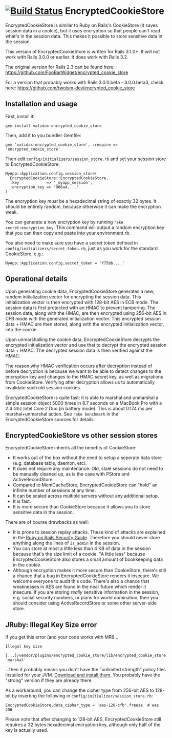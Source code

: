 [![Build Status](https://secure.travis-ci.org/validas/encrypted_cookie_store.png)](http://travis-ci.org/validas/encrypted_cookie_store)
EncryptedCookieStore
====================
EncryptedCookieStore is similar to Ruby on Rails's CookieStore (it saves
session data in a cookie), but it uses encryption so that people can't read
what's in the session data. This makes it possible to store sensitive data
in the session.

This version of EncryptedCookieStore is written for Rails 3.1.0+. It will not work with Rails 3.0.0 or earlier. It does work with Rails 3.2.

The original version for Rails 2.3 can be found here: https://github.com/FooBarWidget/encrypted_cookie_store

For a version that probably works with Rails 3.0.0.beta - 3.0.0.beta3, check here: https://github.com/twoism-dev/encrypted_cookie_store

Installation and usage
----------------------

First, install it:

    gem install validas-encrypted_cookie_store

Then, add it to you bundler Gemfile:

    gem 'validas-encrypted_cookie_store', :require => 'encrypted_cookie_store'

Then edit `config/initializers/session_store.rb` and set your session store to
EncryptedCookieStore:

    MyApp::Application.config.session_store(
      EncryptedCookieStore::EncryptedCookieStore,
      :key            => '_myapp_session',
      :encryption_key => '966a4....'
    )

The encryption key *must* be a hexadecimal string of exactly 32 bytes. It
should be entirely random, because otherwise it can make the encryption weak.

You can generate a new encryption key by running `rake secret:encryption_key`.
This command will output a random encryption key that you can then copy and
paste into your environment.rb.

You also need to make sure you have a secret token defined in `config/initializers/secret_token.rb`, just as you work for the standard CookieStore, e.g.:

    MyApp::Application.config.secret_token = 'f75bb....'

Operational details
-------------------
Upon generating cookie data, EncryptedCookieStore generates a new, random
initialization vector for encrypting the session data. This initialization
vector is then encrypted with 128-bit AES in ECB mode. The session data is
first protected with an HMAC to prevent tampering. The session data, along
with the HMAC, are then encrypted using 256-bit AES in CFB mode with the
generated initialization vector. This encrypted session data + HMAC are
then stored, along with the encrypted initialization vector, into the cookie.

Upon unmarshalling the cookie data, EncryptedCookieStore decrypts the
encrypted initialization vector and use that to decrypt the encrypted
session data + HMAC. The decrypted session data is then verified against
the HMAC.

The reason why HMAC verification occurs after decryption instead of before
decryption is because we want to be able to detect changes to the encryption
key and changes to the HMAC secret key, as well as migrations from CookieStore.
Verifying after decryption allows us to automatically invalidate such old
session cookies.

EncryptedCookieStore is quite fast: it is able to marshal and unmarshal a
simple session object 5000 times in 8.7 seconds on a MacBook Pro with a 2.4
Ghz Intel Core 2 Duo (in battery mode). This is about 0.174 ms per
marshal+unmarshal action. See `rake benchmark` in the EncryptedCookieStore
sources for details.

EncryptedCookieStore vs other session stores
--------------------------------------------
EncryptedCookieStore inherits all the benefits of CookieStore:

 * It works out of the box without the need to setup a seperate data store (e.g. database table, daemon, etc).
 * It does not require any maintenance. Old, stale sessions do not need to be manually cleaned up, as is the case with PStore and ActiveRecordStore.
 * Compared to MemCacheStore, EncryptedCookieStore can "hold" an infinite number of sessions at any time.
 * It can be scaled across multiple servers without any additional setup.
 * It is fast.
 * It is more secure than CookieStore because it allows you to store sensitive data in the session.

There are of course drawbacks as well:

 * It is prone to session replay attacks. These kind of attacks are explained in the [Ruby on Rails Security Guide](http://guides.rubyonrails.org/security.html#session-storage). Therefore you should never store anything along the lines of `is_admin` in the session.
 * You can store at most a little less than 4 KB of data in the session because that's the size limit of a cookie. "A little less" because EncryptedCookieStore also stores a small amount of bookkeeping data in the cookie.
 * Although encryption makes it more secure than CookieStore, there's still a chance that a bug in EncryptedCookieStore renders it insecure. We welcome everyone to audit this code. There's also a chance that weaknesses in AES are found in the near future which render it insecure. If you are storing *really* sensitive information in the session, e.g. social security numbers, or plans for world domination, then you should consider using ActiveRecordStore or some other server-side store.

JRuby: Illegal Key Size error
-----------------------------
If you get this error (and your code works with MRI)...

    Illegal key size
    
    [...]/vendor/plugins/encrypted_cookie_store/lib/encrypted_cookie_store.rb:62:in `marshal'

...then it probably means you don't have the "unlimited strength" policy files
installed for your JVM.
[Download and install them.](http://www.ngs.ac.uk/tools/jcepolicyfiles)
You probably have the "strong" version if they are already there.

As a workaround, you can change the cipher type from 256-bit AES to 128-bit by
inserting the following in `config/initializer/session_store.rb`:

    EncryptedCookieStore.data_cipher_type = 'aes-128-cfb'.freeze  # was 256

Please note that after changing to 128-bit AES, EncryptedCookieStore still
requires a 32 bytes hexadecimal encryption key, although only half of the key
is actually used.
